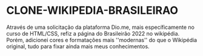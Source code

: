 # CLONE-WIKIPEDIA-BRASILEIRAO
Através de uma solicitação da plataforma Dio.me, mais específicamente no curso de HTML/CSS, refiz a página do Brasileirão 2022 no wikipédia. Porém, adicionei cores e formatações mais ''modernas'' do que o Wikipédia original, tudo para fixar ainda mais meus conhecimentos.
